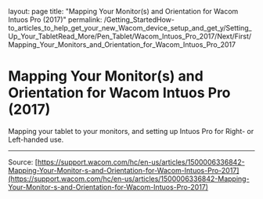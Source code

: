 layout: page
title: "Mapping Your Monitor(s) and Orientation for Wacom Intuos Pro (2017)"
permalink: /Getting_StartedHow-to_articles_to_help_get_your_new_Wacom_device_setup_and_get_y/Setting_Up_Your_TabletRead_More/Pen_Tablet/Wacom_Intuos_Pro_2017/Next/First/Mapping_Your_Monitors_and_Orientation_for_Wacom_Intuos_Pro_2017

# Mapping Your Monitor(s) and Orientation for Wacom Intuos Pro (2017)

Mapping your tablet to your monitors, and setting up Intuos Pro for Right- or Left-handed use.

---
Source: [https://support.wacom.com/hc/en-us/articles/1500006336842-Mapping-Your-Monitor-s-and-Orientation-for-Wacom-Intuos-Pro-2017](https://support.wacom.com/hc/en-us/articles/1500006336842-Mapping-Your-Monitor-s-and-Orientation-for-Wacom-Intuos-Pro-2017)
